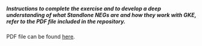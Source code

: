 ##### Instructions to complete the exercise and to develop a deep understanding of what Standlone NEGs are and how they work with GKE, refer to the PDF file included in the repository.

PDF file can be found [here](https://github.com/rmishgoog/gke-standalone-negs/blob/main/External%20Ingress%20into%20Google%20Kubernetes%20Engine%20Through%20Standalone%20NEGs.pdf).
